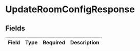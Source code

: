 # UpdateRoomConfigResponse


## Fields

| Field       | Type        | Required    | Description |
| ----------- | ----------- | ----------- | ----------- |